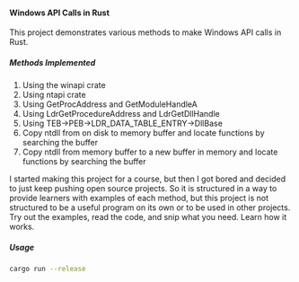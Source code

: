#### Windows API Calls in Rust

This project demonstrates various methods to make Windows API calls in Rust. 

##### Methods Implemented

1. Using the winapi crate
2. Using ntapi crate 
3. Using GetProcAddress and GetModuleHandleA 
4. Using LdrGetProcedureAddress and LdrGetDllHandle 
5. Using TEB->PEB->LDR_DATA_TABLE_ENTRY->DllBase 
6. Copy ntdll from on disk to memory buffer and locate functions by searching the buffer
7. Copy ntdll from memory buffer to a new buffer in memory and locate functions by searching the buffer

I started making this project for a course, but then I got bored and decided to just keep pushing open source projects. So it is structured in a way to provide learners with examples of each method, but this project is not structured to be a useful program on its own or to be used in other projects. Try out the examples, read the code, and snip what you need. Learn how it works.

##### Usage

```bash
cargo run --release
```




